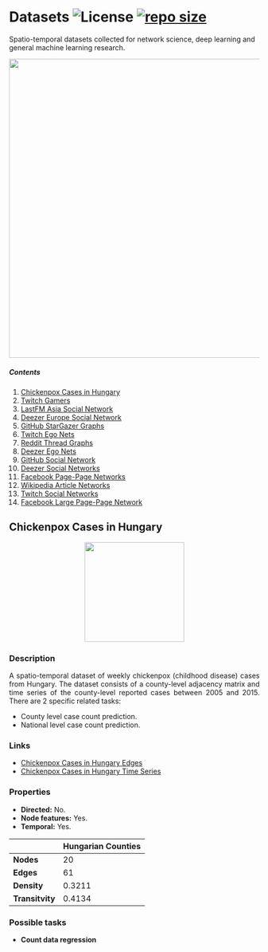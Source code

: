 # Datasets ![License](https://img.shields.io/github/license/benedekrozemberczki/temporal_datasets.svg?color=blue) [![repo size](https://img.shields.io/github/repo-size/benedekrozemberczki/datasets.svg)](https://github.com/benedekrozemberczki/temporal_datasets/archive/master.zip)

Spatio-temporal datasets collected for network science, deep learning and general machine learning research.

<p align="center">
  <img width="600" src="/images/field.png">
</p>

##### Contents   
1. [Chickenpox Cases in Hungary](#chickenpox-cases-in-hungary)
2. [Twitch Gamers](#twitch-gamers)
3. [LastFM Asia Social Network](#lastfm-asia-social-network)
4. [Deezer Europe Social Network](#deezer-europe-social-network)
5. [GitHub StarGazer Graphs](#github-stargazer-graphs)
6. [Twitch Ego Nets](#twitch-ego-nets)
7. [Reddit Thread Graphs](#reddit-thread-graphs)  
8. [Deezer Ego Nets](#deezer-ego-nets)
9. [GitHub Social Network](#github-social-network)
10. [Deezer Social Networks](#deezer-social-networks)
11. [Facebook Page-Page Networks](#facebook-page-page-networks)  
12. [Wikipedia Article Networks](#wikipedia-article-networks)
13. [Twitch Social Networks](#twitch-social-networks)
14. [Facebook Large Page-Page Network](#facebook-large-page-page-network)


## Chickenpox Cases in Hungary
<p align="center">
  <img width="200" src="https://babesabouttown.com/wp-content/uploads/2010/06/chicken-pox-boy.jpg">
</p>


### Description
<p align="justify">
A spatio-temporal dataset of weekly chickenpox (childhood disease) cases from Hungary. The dataset consists of a county-level adjacency matrix and time series of the county-level reported cases between 2005 and 2015. There are 2 specific related tasks:</p>

- County level case count prediction.
- National level case count prediction.

### Links


- [Chickenpox Cases in Hungary Edges](https://graphmining.ai/temporal_datasets/hungary_county_edges.csv)
- [Chickenpox Cases in Hungary Time Series](https://graphmining.ai/temporal_datasets/hungary_chickenpox.csv)

### Properties

- **Directed:** No.
- **Node features:** Yes.
- **Temporal:** Yes.


|   | **Hungarian Counties**  |
|---|---|
| **Nodes** |20   |
| **Edges** |61 |
| **Density** |  0.3211 |
| **Transitvity** | 0.4134|

### Possible tasks

- **Count data regression**
